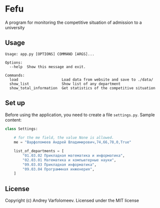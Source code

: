 Fefu
====

A program for monitoring the competitive situation of admission to a university

## Usage
```
Usage: app.py [OPTIONS] COMMAND [ARGS]...

Options:
  --help  Show this message and exit.

Commands:
  load                    Load data from website and save to ./data/
  show_list               Show list of any department
  show_total_information  Get statistics of the competitive situation

```

## Set up
Before using the application, you need to create a file ```settings.py```. Sample content:
```python
class Settings:
    
    # for the me field, the value None is allowed.
    me = "Варфоломеев Андрей Владимирович,74,66,78,0,True"

    list_of_departments = [
        "01.03.02 Прикладная математика и информатика",
        "02.03.01 Математика и компьютерные науки",
        "09.03.03 Прикладная информатика",
        "09.03.04 Программная инженерия",
    ]

```

## License

Copyright (c) Andrey Varfolomeev. Licensed under the MIT license